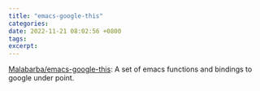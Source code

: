 ```yaml
---
title: "emacs-google-this"
categories: 
date: 2022-11-21 08:02:56 +0800
tags: 
excerpt: 
---
```


[Malabarba/emacs-google-this](https://github.com/Malabarba/emacs-google-this): A set of emacs functions and bindings to google under point.







